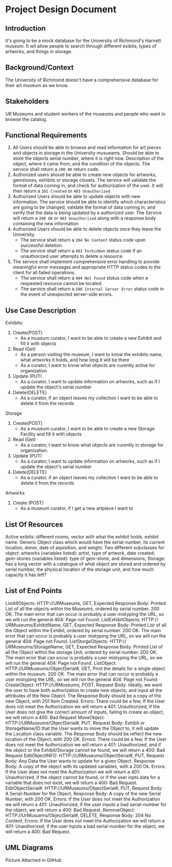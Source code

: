 # Project Design Document

## Introduction
It's going to be a mock database for the University of Richmond's Harnett museum. It wil allow people to search through different exibits, types of artworks, and things in storage. 

## Background/Context
The University of Richmond doesn't have a comprehensive database for their art museum as we know.

## Stakeholders
UR Museums and student workers of the museums and people who want to browse the catalog.

## Functional Requirements
1. All Users should be able to browse and read information for art pieces and objects in storage in the University musueams. Should be able to store the objects serial number, where it is right now. Description of the object, where it came from, and the condition of the objects. The service shall return a `200 OK` return code.
2. Authorized users should be able to create new objects for artworks, gemstones, exhibits or storage closets. The service will validate the format of data coming in, and check for authorization of the user. It will then return a `201 Created` or `403 Unauthorized`
3. Authorized Users should be able to update objects with new information. The service should be able to identify which characteristics are going to be changed, validate the format of data coming in, and verify that the data is being updated by a authorized user. The Service will return a `200 OK` or `403 Unauthorized` along with a response body containing the new information
4. Authorized Users should be able to delete objects once they leave the University. 
   - The service shall return a `204 No Content` status code upon successful deletion.
   - The service shall return a `403 Forbidden` status code if an unauthorized user attempts to delete a resource.
5. The service shall implement comprehensive error handling to provide meaningful error messages and appropriate HTTP status codes to the client for all failed operations.
   - The service shall return a `404 Not Found` status code when a requested resource cannot be located.
   - The service shall return a `500 Internal Server Error` status code in the event of unexpected server-side errors.

## Use Case Description
Exhibits:
1. Create(POST)
    - As a museum curator, I want to be able to create a new Exhibit and fill it with objects
2. Read (Get)
    - As a person visiting the museum, I want to know the exhibits name, what artworks it holds, and how long it will be there
    - As a curator, I want to know what objects are curently active for organization
3. Update (PUT)
    - As a curator, I want to update information on artworks, such as if I update the object's serial number
4. Delete(DELETE)
    - As a curator, if an object leaves my collection I want to be able to delete it from the records

Storage
1. Create(POST)
    - As a museum curator, I want to be able to create a new Storage Facility and fill it with objects
2. Read (Get)
    - As a curator, I want to know what objects are curently in storage for organization.
3. Update (PUT)
    - As a curator, I want to update information on artworks, such as if I update the object's serial number
4. Delete(DELETE)
    - As a curator, if an object leaves my collection I want to be able to delete it from the records

Artworks
1. Create (POST)
    - As a museum curator, if I get a new artpiece I want to 
    

## List Of Resources
Active exibits: different rooms, vector with what the exhibit holds, exhibit name. 
Generic Object class which would have the serial number, its current location, donor, date of aquisition, and weight. Two different subclasses for object: 
    artworks (variables listed): artist, type of artwork, date created; 
    gem-stones (variables listed): type of gem-stone, and dimensions;
Storage: has a long vector with a catalogue of what object are stored and ordered by serial number, the physical location of the storage unit, and how much capacity it has left?

## List of End Points
ListAllObjects: HTTP://URMuseums, GET, Expected Response Body: Printed List of all the objects within the Museums, ordered by serial number. 200 OK. The main error that can occur is probably a user mistyping the URL, so we will run the general 404: Page not Found. 
ListExhibitObjects: HTTP:// URMuseums/ExhibitName, GET, Expected Response Body: Printed List of all the Object within the Exhibit, ordered by serial number. 200 OK. The main error that can occur is probably a user mistyping the URL, so we will run the general 404: Page not Found. 
ListStorgeObjects: HTTP:// URMuseums/StorageName, GET, Expected Response Body: Printed List of all the Object within the storage Unit, ordered by serial number. 200 OK. The main error that can occur is probably a user mistyping the URL, so we will run the general 404: Page not Found. 
ListObject: HTTP://URMuseums/ObjectSerial#, GET, Print the details for a single object within the museum. 200 OK. The main error that can occur is probably a user mistyping the URL, so we will run the general 404: Page not Found.
CreateObject: HTTP://URMuseums, POST, Request Body: Ideally, we want the user to have both authorization to create new objects, and input all the attributes of the New Object. The Response Body should be a copy of the new Object, with 201 Item Created. Errors: There could be a few, If the User does not meet the Authorization we will return a 401: Unauthorized, If the User does not give the correct amount of inputs, failing to create an object, we will return a 400: Bad Request
MoveObject: HTTP://URMuseums/ObjectSerial#, PUT, Request Body: Exhibit or StorageName/ID that the User wants to move the Object to, it will update the Location class variable. The Response Body should be reflect the new location of the Object, with 200 OK. Errors: There could be a few, If the User does not meet the Authorization we will return a 401: Unauthorized, and if the object or the Exhibit/Storage cannot be found, we will return a 400: Bad Request
EditObjectINFO: HTTP://URMuseums/ObjectSerial#, PUT, Request Body: Any Data the User wants to update for a given Object. Response Body: A copy of the object with its updated variables, with a 200 Ok. Errors: If the User does not meet the Authorization we will return a 401: Unauthorized, if the object cannot be found, or if the user inpts data for a variable that does not exist, we will return a 400: Bad Request.
EditObjectSerial#: HTTP://URMuseums/ObjectSerial#, PUT, Request Body: A Serial-Number for the Object, Response Body: A copy of the new Serial Number, with 200 OK. Errors: If the User does not meet the Authorization we will return a 401: Unauthorized, if the user inputs a bad serial-number for the object, we will return a 400: Bad Request.
RemoveObject: HTTP://UrMusuems/ObjectSerial#, DELETE, Response Body: 204 No Content, Errors: If the User does not meet the Authorization we will return a 401: Unauthorized, if the user inputs a bad serial-number for the object, we will return a 400: Bad Request.

## UML Diagrams
Picture Attached in GitHub
